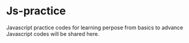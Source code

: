 # Js-practice
Javascript practice codes for learning perpose 
from basics to advance Javascript codes will be shared here.
